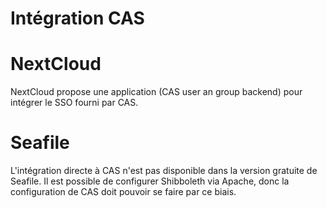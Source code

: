 Intégration CAS
===============

NextCloud
=========

NextCloud propose une application (CAS user an group backend) pour intégrer le SSO fourni par CAS.

Seafile
=======

L'intégration directe à CAS n'est pas disponible dans la version gratuite de Seafile. Il est possible de configurer
Shibboleth via Apache, donc la configuration de CAS doit pouvoir se faire par ce biais.
